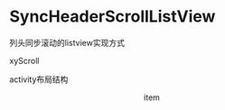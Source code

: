 # SyncHeaderScrollListView
列头同步滚动的listview实现方式

xyScroll

activity布局结构
<header>
	item
</header>

<listview>
